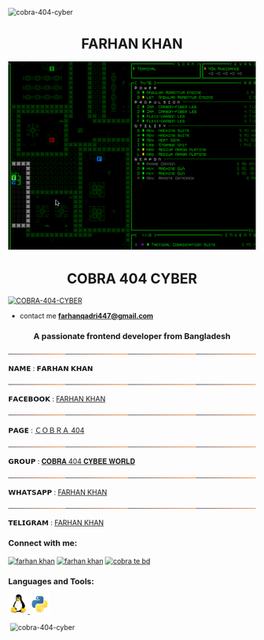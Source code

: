 <p align="left"> <img src="https://komarev.com/ghpvc/?username=cobra-404-cyber&label=Profile%20views&color=0e75b6&style=flat" alt="cobra-404-cyber" /> </p>
<h1 align="center">FARHAN KHAN</h1>

<a href="#"><img title="COBRA-404-CYBER" src="https://raw.githubusercontent.com/MRVIVEK-CODER/MRVIVEK-CODER/main/md7Oqrf.gif"></a>
<h1 align="center">COBRA 404 CYBER</h1>
<a href="#"><img title="COBRA-404-CYBER" src="https://k.top4top.io/p_2596pji1e0.jpg"></a>

- contact me **farhanqadri447@gmail.com**

<h3 align="center">A passionate frontend developer from Bangladesh</h3>

<img align="center" alt="line" src="https://github.com/DalpatRathore/dalpatrathore/blob/main/assets/images/line-2.svg">

𝗡𝗔𝗠𝗘 : 𝗙𝗔𝗥𝗛𝗔𝗡 𝗞𝗛𝗔𝗡

<img align="center" alt="line" src="https://github.com/DalpatRathore/dalpatrathore/blob/main/assets/images/line-2.svg">

𝗙𝗔𝗖𝗘𝗕𝗢𝗢𝗞 : [FARHAN KHAN](https://www.facebook.com/FarhanXTermux?mibextid=ZbWKwL)

<img align="center" alt="line" src="https://github.com/DalpatRathore/dalpatrathore/blob/main/assets/images/line-2.svg">

𝗣𝗔𝗚𝗘 : [ＣＯＢＲＡ 404](https://www.facebook.com/Cobra.404.Cyber/)

<img align="center" alt="line" src="https://github.com/DalpatRathore/dalpatrathore/blob/main/assets/images/line-2.svg">

𝗚𝗥𝗢𝗨𝗣 : [𝐂𝐎𝐁𝐑𝐀 404 𝐂𝐘𝐁𝐄𝐄 𝐖𝐎𝐑𝐋𝐃](https://www.facebook.com/groups/1354738058401296/?ref=share&mibextid=NSMWB)

<img align="center" alt="line" src="https://github.com/DalpatRathore/dalpatrathore/blob/main/assets/images/line-2.svg">

𝗪𝗛𝗔𝗧𝗦𝗔𝗣𝗣 : [FARHAN KHAN](https://wa.me/+8801838847447?text=)

<img align="center" alt="line" src="https://github.com/DalpatRathore/dalpatrathore/blob/main/assets/images/line-2.svg">

𝗧𝗘𝗟𝗜𝗚𝗥𝗔𝗠 : [FARHAN KHAN](t.me/@C08r4)

<h3 align="left">Connect with me:</h3>
<p align="left">
<a href="https://www.facebook.com/virtua.jhonny.sins" target="blank"><img align="center" src="https://raw.githubusercontent.com/rahuldkjain/github-profile-readme-generator/master/src/images/icons/Social/facebook.svg" alt="farhan khan" height="30" width="40" /></a>
<a href="https://instagram.com/farhan khan" target="blank"><img align="center" src="https://raw.githubusercontent.com/rahuldkjain/github-profile-readme-generator/master/src/images/icons/Social/instagram.svg" alt="farhan khan" height="30" width="40" /></a>
<a href="https://youtube.com/@CobraTecBD" target="blank"><img align="center" src="https://raw.githubusercontent.com/rahuldkjain/github-profile-readme-generator/master/src/images/icons/Social/youtube.svg" alt="cobra te bd" height="30" width="40" /></a>
</p>

<h3 align="left">Languages and Tools:</h3>
<p align="left"> <a href="https://www.linux.org/" target="_blank" rel="noreferrer"> <img src="https://raw.githubusercontent.com/devicons/devicon/master/icons/linux/linux-original.svg" alt="linux" width="40" height="40"/> </a> <a href="https://www.python.org" target="_blank" rel="noreferrer"> <img src="https://raw.githubusercontent.com/devicons/devicon/master/icons/python/python-original.svg" alt="python" width="40" height="40"/> </a> </p>

<p>&nbsp;<img align="center" src="https://github-readme-stats.vercel.app/api?username=cobra-404-cyber&show_icons=true&locale=en" alt="cobra-404-cyber" /></p>

